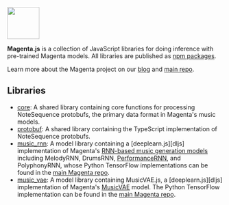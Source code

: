 <img src="https://github.com/tensorflow/magenta/raw/master/magenta-logo-bg.png" height="75">

**Magenta.js** is a collection of JavaScript libraries for doing inference with pre-trained Magenta models.
All libraries are published as [npm packages](https://www.npmjs.com/search?q=%40magenta).

Learn more about the Magenta project on our [blog](https://magenta.tensorflow.org) and [main repo](https://github.com/tensorflow/magenta).

## Libraries

* [core](core): A shared library containing core functions for processing NoteSequence protobufs, the primary data format in Magenta's music models.
* [protobuf](protobuf): A shared library containing the TypeScript implementation of NoteSequence protobufs.
* [music_rnn](music_rnn): A model library containing a [deeplearn.js][dljs] implementation of Magenta's [RNN-based music generation models](https://magenta.tensorflow.org/2016/06/10/recurrent-neural-network-generation-tutorial) including 
MelodyRNN, DrumsRNN, [PerformanceRNN](https://g.co/magenta/performance-rnn), and PolyphonyRNN, whose Python TensorFlow implementations can be found in the [main Magenta repo](https://github.com/tensorflow/magenta/tree/master/magenta/models).
* [music_vae](music_vae): A model library containing MusicVAE.js, a [deeplearn.js][dljs] implementation of Magenta's [MusicVAE](https://g.co/magenta/music-vae) model. The Python TensorFlow implementation can be found in the [main Magenta repo](https://goo.gl/magenta/musicvae-code).
